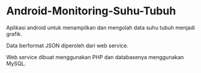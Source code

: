 # Android-Monitoring-Suhu-Tubuh
Aplikasi android untuk menampilkan dan mengolah data suhu tubuh menjadi grafik. 

Data berformat JSON diperoleh dari web service. 

Web service dibuat menggunakan PHP dan databasenya menggunakan MySQL.
